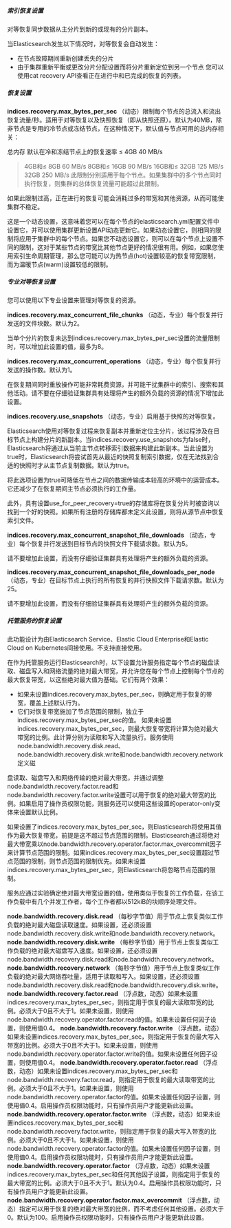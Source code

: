 ##### 索引恢复设置

对等恢复同步数据从主分片到新的或现有的分片副本。

当Elasticsearch发生以下情况时，对等恢复会自动发生：

- 在节点故障期间重新创建丢失的分片
- 由于集群重新平衡或更改分片分配设置而将分片重新定位到另一个节点
您可以使用cat recovery API查看正在进行中和已完成的恢复的列表。

##### 恢复设置

**indices.recovery.max_bytes_per_sec**
（动态）限制每个节点的总流入和流出恢复流量/秒。适用于对等恢复以及快照恢复（即从快照还原）。默认为40MB，除非节点是专用的冷节点或冻结节点，在这种情况下，默认值与节点可用的总内存相关：

总内存 默认在冷和冻结节点上的恢复速率
≤ 4GB 40 MB/s
> 4GB和≤ 8GB 60 MB/s
8GB和≤ 16GB 90 MB/s
16GB和≤ 32GB 125 MB/s
32GB 250 MB/s
此限制分别适用于每个节点。如果集群中的多个节点同时执行恢复，则集群的总体恢复流量可能超过此限制。


如果此限制过高，正在进行的恢复可能会消耗过多的带宽和其他资源，从而可能使集群不稳定。

这是一个动态设置，这意味着您可以在每个节点的elasticsearch.yml配置文件中设置它，并可以使用集群更新设置API动态更新它。如果动态设置它，则相同的限制将应用于集群中的每个节点。如果您不动态设置它，则可以在每个节点上设置不同的限制，这对于某些节点的带宽比其他节点更好的情况很有用。例如，如果您使用索引生命周期管理，那么您可能可以为热节点(hot)设置较高的恢复带宽限制，而为温暖节点(warm)设置较低的限制。

##### 专业对等恢复设置

您可以使用以下专业设置来管理对等恢复的资源。

**indices.recovery.max_concurrent_file_chunks**
（动态，专业）每个恢复并行发送的文件块数。默认为2。

当单个分片的恢复未达到indices.recovery.max_bytes_per_sec设置的流量限制时，可以增加此设置的值，最多为8。

**indices.recovery.max_concurrent_operations**
（动态，专业）每个恢复并行发送的操作数。默认为1。

在恢复期间同时重放操作可能非常耗费资源，并可能干扰集群中的索引、搜索和其他活动。请不要在仔细验证集群具有处理将产生的额外负载的资源的情况下增加此设置。

**indices.recovery.use_snapshots**
（动态，专业）启用基于快照的对等恢复。

Elasticsearch使用对等恢复过程来恢复副本并重新定位主分片，该过程涉及在目标节点上构建分片的新副本。当indices.recovery.use_snapshots为false时，Elasticsearch将通过从当前主节点转移索引数据来构建此新副本。当此设置为true时，Elasticsearch将尝试首先从最近的快照复制索引数据，仅在无法找到合适的快照时才从主节点复制数据。默认为true。

将此选项设置为true可降低在节点之间的数据传输成本较高的环境中的运营成本。它还减少了在恢复期间主节点必须执行的工作量。

此外，具有设置use_for_peer_recovery=true的存储库将在恢复分片时被咨询以找到一个好的快照。如果所有注册的存储库都未定义此设置，则将从源节点中恢复索引文件。

**indices.recovery.max_concurrent_snapshot_file_downloads**
（动态，专业）每个恢复并行发送到目标节点的快照文件下载请求数。默认为5。

请不要增加此设置，而没有仔细验证集群具有处理将产生的额外负载的资源。

**indices.recovery.max_concurrent_snapshot_file_downloads_per_node**
（动态，专业）在目标节点上执行的所有恢复的并行快照文件下载请求数。默认为25。

请不要增加此设置，而没有仔细验证集群具有处理将产生的额外负载的资源。

##### 托管服务的恢复设置

此功能设计为由Elasticsearch Service、Elastic Cloud Enterprise和Elastic Cloud on Kubernetes间接使用。不支持直接使用。

在作为托管服务运行Elasticsearch时，以下设置允许服务指定每个节点的磁盘读取、磁盘写入和网络流量的绝对最大带宽，并允许您在每个节点上控制每个节点的最大恢复带宽，以这些绝对最大值为基础。它们有两个效果：

- 如果未设置indices.recovery.max_bytes_per_sec，则确定用于恢复的带宽，覆盖上述默认行为。
- 它们对恢复带宽施加了节点范围的限制，独立于indices.recovery.max_bytes_per_sec的值。
如果未设置indices.recovery.max_bytes_per_sec，则最大恢复带宽将计算为绝对最大带宽的比例。此计算分别为读取和写入流量执行。服务使用node.bandwidth.recovery.disk.read、node.bandwidth.recovery.disk.write和node.bandwidth.recovery.network定义磁

盘读取、磁盘写入和网络传输的绝对最大带宽，并通过调整node.bandwidth.recovery.factor.read和node.bandwidth.recovery.factor.write设置可以用于恢复的绝对最大带宽的比例。如果启用了操作员权限功能，则服务还可以使用这些设置的operator-only变体来设置默认比例。

如果设置了indices.recovery.max_bytes_per_sec，则Elasticsearch将使用其值作为最大恢复带宽，前提是这不超过节点范围的限制。Elasticsearch通过将绝对最大带宽乘以node.bandwidth.recovery.operator.factor.max_overcommit因子来计算节点范围的限制。如果indices.recovery.max_bytes_per_sec设置超过节点范围的限制，则节点范围的限制优先。如果未设置indices.recovery.max_bytes_per_sec，则Elasticsearch将忽略节点范围的限制。

服务应通过实验确定绝对最大带宽设置的值，使用类似于恢复的工作负载，在该工作负载中有几个并发工作者，每个工作者都以512kiB的块顺序处理文件。

**node.bandwidth.recovery.disk.read**
（每秒字节值）用于节点上恢复类似工作负载的绝对最大磁盘读取速度。如果设置，还必须设置node.bandwidth.recovery.disk.write和node.bandwidth.recovery.network。
**node.bandwidth.recovery.disk.write**
（每秒字节值）用于节点上恢复类似工作负载的绝对最大磁盘写入速度。如果设置，还必须设置node.bandwidth.recovery.disk.read和node.bandwidth.recovery.network。
**node.bandwidth.recovery.network**
（每秒字节值）用于节点上恢复类似工作负载的绝对最大网络吞吐量，适用于读取和写入。如果设置，还必须设置node.bandwidth.recovery.disk.read和node.bandwidth.recovery.disk.write。
**node.bandwidth.recovery.factor.read**
（浮点数，动态）如果未设置indices.recovery.max_bytes_per_sec，则指定用于恢复的最大读取带宽的比例。必须大于0且不大于1。如果未设置，则使用node.bandwidth.recovery.operator.factor.read的值。如果未设置任何因子设置，则使用值0.4。
**node.bandwidth.recovery.factor.write**
（浮点数，动态）如果未设置indices.recovery.max_bytes_per_sec，则指定用于恢复的最大写入带宽的比例。必须大于0且不大于1。如果未设置，则使用node.bandwidth.recovery.operator.factor.write的值。如果未设置任何因子设置，则使用值0.4。
**node.bandwidth.recovery.operator.factor.read**
（浮点数，动态）如果未设置indices.recovery.max_bytes_per_sec和node.bandwidth.recovery.factor.read，则指定用于恢复的最大读取带宽的比例。必须大于0且不大于1。如果未设置，则使用node.bandwidth.recovery.operator.factor的值。如果未设置任何因子设置，则使用值0.4。启用操作员权限功能时，只有操作员用户才能更新此设置。
**node.bandwidth.recovery.operator.factor.write**
（浮点数，动态）如果未设置indices.recovery.max_bytes_per_sec和node.bandwidth.recovery.factor.write，则指定用于恢复的最大写入带宽的比例。必须大于0且不大于1。如果未设置，则使用node.bandwidth.recovery.operator.factor的值。如果未设置任何因子设置，则使用值0.4。启用操作员权限功能时，只有操作员用户才能更新此设置。
**node.bandwidth.recovery.operator.factor**
（浮点数，动态）如果未设置indices.recovery.max_bytes_per_sec和任何其他因子设置，则指定用于恢复的最大带宽的比例。必须大于0且不大于1。默认为0.4。启用操作员权限功能时，只有操作员用户才能更新此设置。
**node.bandwidth.recovery.operator.factor.max_overcommit**
（浮点数，动态）指定可以用于恢复的绝对最大带宽的比例，而不考虑任何其他设置。必须大于0。默认为100。启用操作员权限功能时，只有操作员用户才能更新此设置。
